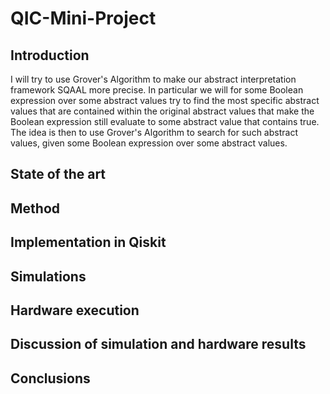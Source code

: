# QIC-Mini-Project

## Introduction

I will try to use Grover's Algorithm to make our abstract interpretation framework SQAAL more precise.
In particular we will for some Boolean expression over some abstract values try to find the most specific abstract values that are contained within the original abstract values that make the Boolean expression still evaluate to some abstract value that contains true.
The idea is then to use Grover's Algorithm to search for such abstract values, given some Boolean expression over some abstract values.

## State of the art

## Method

## Implementation in Qiskit

## Simulations

## Hardware execution

## Discussion of simulation and hardware results

## Conclusions
